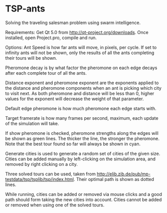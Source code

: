 TSP-ants
========

Solving the traveling salesman problem using swarm intelligence.

Requirements:
Get Qt 5.0 from http://qt-project.org/downloads. Once installed, open Project.pro, compile and run.

Options:
Ant Speed is how far ants will move, in pixels, per cycle. If set to infinity ants will not be shown, 
only the results of all the ants completing their tours will be shown.

Pheromone decay is by what factor the pheromone on each edge decays after each complete tour of all the ants.

Distance exponent and pheromone exponent are the exponents applied to the distance and pheromone components 
when an ant is picking which city to visit next. As both pheromone and distance will be less than 0, higher
values for the exponent will decrease the weight of that parameter.

Default edge pheromone is how much pheromone each edge starts with.

Target framerate is how many frames per second, maximum, each update of the simulation will take.

If show pheromone is checked, pheromone strengths along the edges will be shown as green lines. The thicker the line,
the stronger the pheromone. Note that the best tour found so far will always be shown in cyan.

Generate cities is used to generate a random set of cities of the given size. Cities can be added manually by 
left-clicking on the simulation area, and removed by right clicking on a city.

Three solved tours can be used, taken from http://elib.zib.de/pub/mp-testdata/tsp/tsplib/tsp/index.html. Their
optimal path is shown as dotted lines.



While running, cities can be added or removed via mouse clicks and a good path should form taking the new cities into
account. Cities cannot be added or removed when using one of the solved tours.
